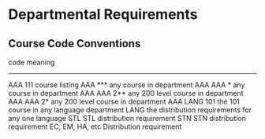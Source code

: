 # Departmental Requirements


## Course Code Conventions
code                meaning
------------------  ------------------------------------------------------------
AAA 111             course listing
AAA ***             any course in department AAA
AAA *               any course in department AAA
AAA 2**             any 200 level course in department AAA
AAA 2*              any 200 level course in department AAA
LANG 101            the 101 course in any language department
LANG                the distribution requirements for any one language
STL                 STL distribution requirement
STN                 STN distribution requirement
EC, EM, HA, etc     Distribution requirement
